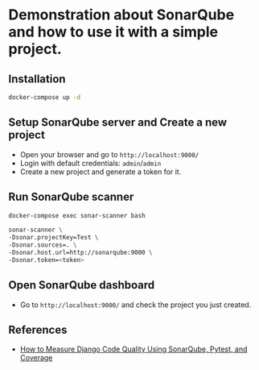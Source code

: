 # Demonstration about SonarQube and how to use it with a simple project.

## Installation

```bash
docker-compose up -d
```

## Setup SonarQube server and Create a new project
- Open your browser and go to `http://localhost:9000/`
- Login with default credentials: `admin`/`admin`
- Create a new project and generate a token for it.

## Run SonarQube scanner
```bash
docker-compose exec sonar-scanner bash
```

```bash
sonar-scanner \
-Dsonar.projectKey=Test \
-Dsonar.sources=. \
-Dsonar.host.url=http://sonarqube:9000 \
-Dsonar.token=<token>
```

## Open SonarQube dashboard
- Go to `http://localhost:9000/` and check the project you just created.

## References
- [How to Measure Django Code Quality Using SonarQube, Pytest, and Coverage](https://www.freecodecamp.org/news/how-to-measure-django-code-quality-using-sonarqube-pytest-and-coverage/)